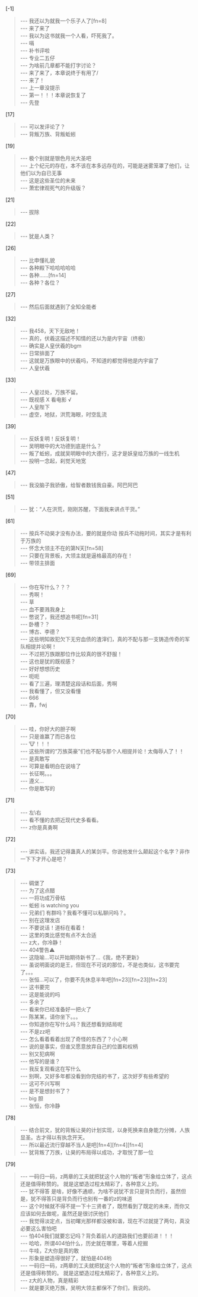 
[-1] 
>--- 我还以为就我一个乐子人了[fn=8]<br>
>--- 来了来了<br>
>--- 我以为这书就我一个人看，吓死我了。<br>
>--- 嗝<br>
>--- 补书评啦<br>
>--- 专业二五仔<br>
>--- 为啥前几章都不能打字讨论？<br>
>--- 来了来了，本章说终于有用了/<br>
>--- 来了！<br>
>--- 上一章没提示<br>
>--- 第一！！！本章说恢复了<br>
>--- 先登<br>

[17] 
>--- 可以发评论了？<br>
>--- 背叛万族、背叛蚯蚓<br>

[19] 
>--- 极个别就是银色月光大圣吧<br>
>--- 上个纪元的存在，本不该在本多远存在的，可能是迷雾笼罩了他们，让他们以为自已无事<br>
>--- 这是这些圣位的未来<br>
>--- 萧宏律观死气的升级版？<br>

[21] 
>--- 拔除<br>

[22] 
>--- 犹是人类？<br>

[26] 
>--- 比申懂礼貌<br>
>--- 各种殿下哈哈哈哈哈<br>
>--- 各种......[fn=14]<br>
>--- 各种？各位？<br>

[27] 
>--- 然后后面就遇到了全知全能者<br>

[32] 
>--- 我458，天下无敌吔！<br>
>--- 真的，伏羲这描述不知情的还以为是内宇宙（终极）<br>
>--- 确实是人皇伏羲的bgm<br>
>--- 日常排面了<br>
>--- 这就是万族眼中的伏羲吗，不知道的都觉得他是内宇宙了<br>
>--- 人皇伏羲<br>

[33] 
>--- 人皇过处，万族不留。<br>
>--- 既视感 X
看电影 √<br>
>--- 人皇陛下<br>
>--- 虚空，地狱，洪荒海眼，时空乱流<br>

[39] 
>--- 反妖复明！反妖复明！<br>
>--- 吴明眼中的大功德到底是什么？<br>
>--- 叛了蚯蚓，成就吴明眼中的大德行，这才是妖皇给万族的一线生机<br>
>--- 投明一念起，刹觉天地宽<br>

[47] 
>--- 我没脑子我骄傲，给智者数钱我自豪。阿巴阿巴<br>

[51] 
>--- 犹：“人在洪荒，刚刚苏醒，下面我来讲点干货。”<br>

[61] 
>--- 按兵不动昊才没有办法，要的就是你动
按兵不动拖时间，其实才是有利于万族的<br>
>--- 怀念大领主不在的第N天[fn=58]<br>
>--- 只要在背景板，大领主就是逼格最高的存在！<br>
>--- 带领主排面<br>

[69] 
>--- 你在写什么？？？<br>
>--- 秀啊！<br>
>--- 草<br>
>--- 血不要溅我身上<br>
>--- 憋说了，我还想追书呢[fn=31]<br>
>--- 卧槽？？<br>
>--- 博古、李德？<br>
>--- 这些明知故犯欠下无穷血债的渣滓们，真的不配与那一支铸造传奇的军队相提并论啊！<br>
>--- 不过把万族跟那位作比较真的很不舒服！<br>
>--- 这也是犹的既视感？<br>
>--- 好好想想历史<br>
>--- 呃呃<br>
>--- 看了三遍，理清楚这段话和后面，秀啊<br>
>--- 我看懂了，但又没看懂<br>
>--- 666<br>
>--- 靠，fwj<br>

[70] 
>--- 哇，你好大的胆子啊<br>
>--- 只是谁赢了而已各位<br>
>--- 🐮！！！<br>
>--- 这些所谓的“万族英豪”们也不配与那个人相提并论！太侮辱人了！！<br>
>--- 是真敢写<br>
>--- 可算是看明白在说啥了<br>
>--- 长征啊。。。<br>
>--- 遵义…<br>
>--- 你是敢写的<br>

[71] 
>--- 左\右<br>
>--- 看不懂的去把近现代史多看看。<br>
>--- z你是真勇啊<br>

[72] 
>--- 讲实话，我还记得蛊真人的某剑平。你说他发什么颠起这个名字？非作一下下才开心是吧？<br>

[73] 
>--- 碉堡了<br>
>--- 为了这点醋<br>
>--- 一将功成万骨枯<br>
>--- 蚯蚓 is watching you<br>
>--- 兄弟们 有群吗？我看不懂可以私聊问吗？。<br>
>--- 别在这理发店<br>
>--- 不要说话！道标在看着！<br>
>--- 这里的类比感觉有点不太合适<br>
>--- z大，你冷静！<br>
>--- 404警告⚠️<br>
>--- 这隐喻…可以开始期待新书了…《我，绝不更新》<br>
>--- 虽说明面说的是王，但现在不可说的那位，不是也类似，这书要完了。。。<br>
>--- 张恒…可以了，你要不先休息半年吧[fn=23][fn=23][fn=23]<br>
>--- 这书要完<br>
>--- 这是能说的吗<br>
>--- 多余了<br>
>--- 看来你已经准备好一把火了<br>
>--- 陈某某，请你坐下。。。<br>
>--- 你知道你在写什么吗？我还想看到结局呢<br>
>--- 不是zz吧<br>
>--- 怎么看着看着出现了奇怪的东西了？小心啊<br>
>--- 说的是事实，但谁又愿意放弃自己的位置和权柄<br>
>--- 别又犯病啊<br>
>--- 他写的是谁？<br>
>--- 我反复观看这在写什么<br>
>--- 别啊，又好多年都没看到你完结的书了，这次好歹有些希望的<br>
>--- 这可不兴写啊<br>
>--- 是不是想封书了？<br>
>--- big 胆<br>
>--- 张恒，你冷静<br>

[78] 
>--- 结合前文，犹的背叛让昊的计划实现，以身死换来自身能力分摊，人族显圣。古才得以有执念开天。<br>
>--- 所以最近流行穿越不当人是吧[fn=4][fn=4][fn=4]<br>
>--- 犹背叛了万族，让昊的布局得以成功，才取悦了那一位<br>

[79] 
>--- 一码归一码，z两章的工夫就把犹这个人物的“叛者”形象给立体了，这点还是值得称赞的。
就是这塑造过程太精彩了，各种意义上的。<br>
>--- 犹不得答 是啥，好像不通顺，为啥不说犹不言只是背负而行，虽然但是，犹不得答只是背负而行也别有一番的z的味道<br>
>--- 这个时候就不得不提一下十三贤者了，既然看到了既定的未来，而你又应该如何去做呢，虽然还是很讨厌他们<br>
>--- 我觉得淡定点，当初曙光那样都没被和谐，现在不过就提了两句，真没必要这么害怕吧<br>
>--- 怕404我们就要忘记吗？背负着前人的道路我们也要前进！！！<br>
>--- 哈哈，所谓404怕什么，历史就在哪里，等着人挖掘<br>
>--- 牛哇，Z大你是真的敢<br>
>--- 形象是塑造得很好了，就怕是404哟<br>
>--- 一码归一码，z两章的工夫就把犹这个人物的“叛者”形象给立体了，这点还是值得称赞的。
就是这塑造过程太精彩了，各种意义上的。<br>
>--- z大的人物，真是精彩<br>
>--- 就是要灭绝万族，吴明大领主都保不了你们，我说的。<br>
